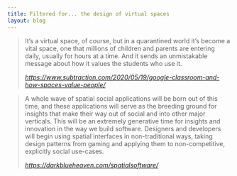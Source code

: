 ```yaml
---
title: Filtered for... the design of virtual spaces
layout: blog
---
```


<blockquote class='twitter-tweet' data-conversation='none'><a href='https://twitter.com/shannonrhee/status/1263162328989622273'></a></blockquote> <script async src='https://platform.twitter.com/widgets.js' charset='utf-8'></script>

<blockquote class="quoteback" data-title="Google Classroom and How Spaces Value People + Subtraction.com" data-author="" cite="https://www.subtraction.com/2020/05/19/google-classroom-and-how-spaces-value-people/">
<p>It’s a virtual space, of course, but in a quarantined world it’s become a vital space, one that millions of children and parents are entering daily, usually for hours at a time. And it sends an unmistakable message about how it values the students who use it.</p>
<footer> <cite><a href="https://www.subtraction.com/2020/05/19/google-classroom-and-how-spaces-value-people/">https://www.subtraction.com/2020/05/19/google-classroom-and-how-spaces-value-people/</a></cite></footer>
<script note="REPLACE WITH REAL SCRIPT" src="https://cdn.jsdelivr.net/gh/tomcritchlow/Citations-Magic@tom-branch/quoteback.js"></script>
</blockquote>

<blockquote class="quoteback" data-title="Spatial Software" data-author="" cite="https://darkblueheaven.com/spatialsoftware/">
<p>A whole wave of spatial social applications will be born out of this time, and these applications will serve as the breeding ground for insights that make their way out of social and into other major verticals. This will be an extremely generative time for insights and innovation in the way we build software. Designers and developers will begin using spatial interfaces in non-traditional ways, taking design patterns from gaming and applying them to non-competitive, explicitly social use-cases.</p>
<footer> <cite><a href="https://darkblueheaven.com/spatialsoftware/">https://darkblueheaven.com/spatialsoftware/</a></cite></footer>
<script note="REPLACE WITH REAL SCRIPT" src="https://cdn.jsdelivr.net/gh/tomcritchlow/Citations-Magic@tom-branch/quoteback.js"></script>
</blockquote>